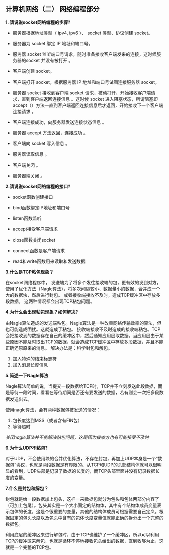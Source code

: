 ## 计算机网络（二） 网络编程部分

**1. 请说说socket网络编程的步骤?**

- 服务器根据地址类型（ ipv4, ipv6 ）、 socket 类型、协议创建 socket。

- 服务器为 socket 绑定 IP 地址和端口号。

- 服务器 socket 监听端口号请求，随时准备接收客户端发来的连接，这时候服务器的socket 并没有被打开 。

- 客户端创建 socket。

- 客户端打开 socket，根据服务器 IP 地址和端口号试图连接服务器 socket。

- 服务器 socket 接收到客户端 socket 请求，被动打开，开始接收客户端请求，直到客户端返回连接信息 。这时候 socket 进入阻塞状态，所谓阻塞即accept（）方法一直到客户端返回连接信息后才返回，开始接收下一个客户端连接请求 。

- 客户端连接成功，向服务器发送连接状态信息 。

- 服务器 accept 方法返回，连接成功 。

- 客户端向 socket 写入信息 。

- 服务器读取信息 。

- 客户端关闭 。

- 服务器端关闭 。

**2.请说说socket网络编程的接口?**

- socket函数创建接口

- bind函数绑定IP地址和端口号

- listen函数监听

- accept接受客户端请求

- close函数关闭socket

- connect函数是客户端请求

- read和write函数用来读取和发送数据

**3.什么是TCP粘包现象？**

在socket网络程序中，
发送端为了将多个发往接收端的包，更有效的发到对方，使用了优化方法（Nagle算法），将多次间隔较小、数据量小的数据，合并成一个大的数据块，然后进行封包。
或者接收端接收不及时，造成TCP缓冲区中存放多段数据。
这两种情况都会出现TCP粘包问题。

**4.为什么会出现粘包现象？如何解决?**

由Nagle算法造成的发送端粘包。Nagle算法是一种改善网络传输效率的算法，但也可能造成困扰。这就造成了粘包。
接收端接收不及时造成的接收端粘包。TCP会把接收到的数据存在自己的缓冲区中，然后通知应用层取数据。当应用层由于某些原因不能及时取出TCP的数据，就会造成TCP缓冲区中存放多段数据，并且不能正确还原原来的消息。
解决办法是：科学封包和解包。

1. 加入特殊的结束标志符
2. 加入消息长度信息

**5.简述一下Nagle算法**

Nagle算法简单的说，当提交一段数据给TCP时，TCP并不立刻发送此段数据，而是等待一段时间，看看在等待期间是否还有要发送的数据，若有则会一次把多段数据发送出去。

使用nagle算法，会有两种数据包被发送的情况：

1. 包长度达到MSS（或者含有FIN包）
2. 等待超时

*关闭nagle算法并不能解决粘包问题，这是因为接收方也有可能接受不及时*

**6.为什么UDP不粘包?**

对于UDP，不会使用块的合并优化算法，不存在封包，再加上UDP本身是一个“数据包“协议，也就是两段数据是有界限的。从TCP和UDP的头部结构体就可以很明显的看到，UDP头部是记录了数据的长度的，而TCP头部里面并没有记录数据长度的变量。

**7.什么是封包和解包？**

封包就是给一段数据加上包头，这样一来数据包就分为包头和包体两部分内容了（可加上包尾）。包头其实是一个大小固定的结构体，其中有个结构体成员变量表示包体的长度，这是个很重要的变量，其他的结构体成员可根据需要自己定义。根据固定的包头长度以及包头中含有的包体长度变量值就能正确的拆分出一个完整的数据包。

利用底层的缓冲区来进行解包时，由于TCP也维护了一个缓冲区，所以可以利用TCP的缓冲区来解包，也就是循环不停地接收包头给出的数据，直到收够为止，这就是一个完整的TCP包。

